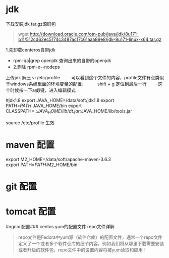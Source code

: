 # jdk
  下载安装jdk tar.gz源码包
> wget http://download.oracle.com/otn-pub/java/jdk/8u171-b11/512cd62ec5174c3487ac17c61aaa89e8/jdk-8u171-linux-x64.tar.gz

1.先卸载centeros自带jdk
- rpm-qa|grep openjdk 
查询出来的自带的openjdk
- 2.删除 rpm-e--nodeps

上传jdk 解压
 vi /etc/profile
    　　  可以看到这个文件的内容，profile文件有点类似于windows系统里面的环境变量的配置，
    　　  shift + g 定位到最后一行
    　　  这个时候按一下a或i键，进入编辑模式
 
#jdk1.8
export JAVA_HOME=/data/soft/jdk1.8
export PATH=$PATH:$JAVA_HOME/bin
export CLASSPATH=.:$JAVA_HOME/lib/dt.jar:$JAVA_HOME/lib/tools.jar

source /etc/profile 生效
 
 
 # maven 配置
export M2_HOME=/data/soft/apache-maven-3.6.3	
export PATH=$PATH:$M2_HOME/bin



# git 配置




# tomcat 配置






#ngnix 
配置### centos yum的配置文件 repo文件详解

> repo文件是Fedora中yum源（软件仓库）的配置文件，通常一个repo文件定义了一个或者多个软件仓库的细节内容，例如我们将从哪里下载需要安装或者升级的软件包，repo文件中的设置内容将被yum读取和应用！

